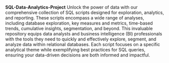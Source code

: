 **SQL-Data-Analytics-Project**
Unlock the power of data with our comprehensive collection of SQL scripts designed for exploration, analytics, and reporting. These scripts encompass a wide range of analyses, including database exploration, key measures and metrics, time-based trends, cumulative insights, segmentation, and beyond. This invaluable repository equips data analysts and business intelligence (BI) professionals with the tools they need to quickly and effectively explore, segment, and analyze data within relational databases. Each script focuses on a specific analytical theme while exemplifying best practices for SQL queries, ensuring your data-driven decisions are both informed and impactful.
